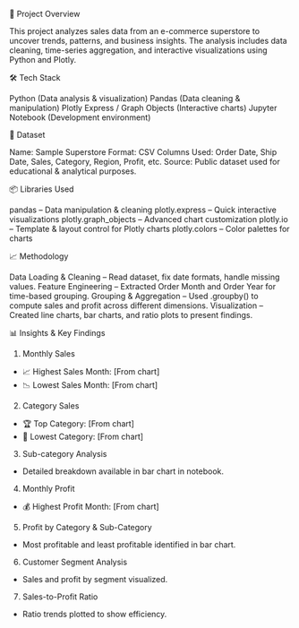 📌 Project Overview

This project analyzes sales data from an e-commerce superstore to uncover trends, patterns, and business insights.
The analysis includes data cleaning, time-series aggregation, and interactive visualizations using Python and Plotly.

🛠 Tech Stack

Python (Data analysis & visualization)
Pandas (Data cleaning & manipulation)
Plotly Express / Graph Objects (Interactive charts)
Jupyter Notebook (Development environment)

📂 Dataset

Name: Sample Superstore
Format: CSV
Columns Used: Order Date, Ship Date, Sales, Category, Region, Profit, etc.
Source: Public dataset used for educational & analytical purposes.

📦 Libraries Used

pandas – Data manipulation & cleaning
plotly.express – Quick interactive visualizations
plotly.graph_objects – Advanced chart customization
plotly.io – Template & layout control for Plotly charts
plotly.colors – Color palettes for charts

📈 Methodology

Data Loading & Cleaning – Read dataset, fix date formats, handle missing values.
Feature Engineering – Extracted Order Month and Order Year for time-based grouping.
Grouping & Aggregation – Used .groupby() to compute sales and profit across different dimensions.
Visualization – Created line charts, bar charts, and ratio plots to present findings.

📊 Insights & Key Findings

1. Monthly Sales

 - 📈 Highest Sales Month: [From chart]
 - 📉 Lowest Sales Month: [From chart]

2. Category Sales

 - 🏆 Top Category: [From chart]
 - 🚨 Lowest Category: [From chart]

3. Sub-category Analysis
 - Detailed breakdown available in bar chart in notebook.

4. Monthly Profit
 - 💰 Highest Profit Month: [From chart]

5. Profit by Category & Sub-Category
 - Most profitable and least profitable identified in bar chart.

6. Customer Segment Analysis
 - Sales and profit by segment visualized.

7. Sales-to-Profit Ratio
 - Ratio trends plotted to show efficiency.
